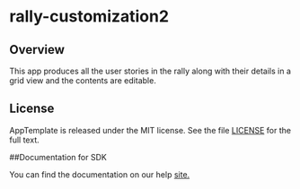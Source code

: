 rally-customization2
=========================

## Overview
This app produces all the user stories in the rally along with their details in a grid view and the contents are editable.

## License

AppTemplate is released under the MIT license.  See the file [LICENSE](./LICENSE) for the full text.

##Documentation for SDK

You can find the documentation on our help [site.](https://help.rallydev.com/apps/2.0/doc/)
